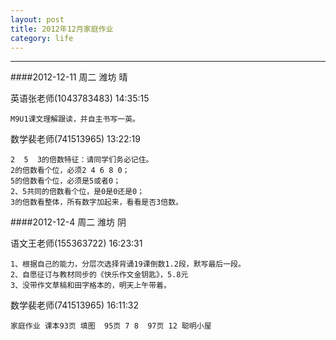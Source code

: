 ```yaml
---
layout: post
title: 2012年12月家庭作业
category: life
---
```



---

####2012-12-11  周二 潍坊 晴

英语张老师(1043783483)  14:35:15

    M9U1课文理解跟读，并自主书写一英。
    
数学裴老师(741513965) 13:22:19 

    2  5  3的倍数特征：请同学们务必记住。
    2的倍数看个位，必须2 4 6 8 0； 
    5的倍数看个位，必须是5或者0；  
    2、5共同的倍数看个位，是0是0还是0；  
    3的倍数看整体，所有数字加起来，看看是否3倍数。
    


####2012-12-4  周二 潍坊 阴

语文王老师(155363722)  16:23:31

    1、根据自己的能力，分层次选择背诵19课倒数1.2段，默写最后一段。
    2、自愿征订与教材同步的《快乐作文金钥匙》，5.8元
    3、没带作文草稿和田字格本的，明天上午带着。

数学裴老师(741513965)  16:11:32

    家庭作业 课本93页 填图  95页 7 8  97页 12 聪明小屋
    
    
